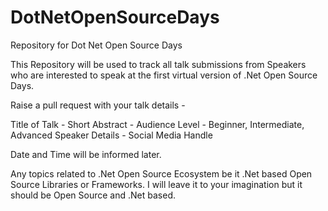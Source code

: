 # DotNetOpenSourceDays
Repository for Dot Net Open Source Days

This Repository will be used to track all talk submissions from Speakers who are interested to speak at the first virtual version of .Net Open Source Days.

Raise a pull request with your talk details -

Title of Talk -
Short Abstract -
Audience Level - Beginner, Intermediate, Advanced
Speaker Details - Social Media Handle

Date and Time will be informed later.

Any topics related to .Net Open Source Ecosystem be it .Net based Open Source Libraries or Frameworks. I will leave it to your imagination but it should be Open Source and .Net based.


